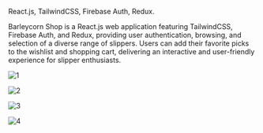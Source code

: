 React.js, TailwindCSS, Firebase Auth, Redux.

Barleycorn Shop is a React.js web application featuring TailwindCSS, Firebase Auth, and Redux, providing user authentication, browsing, and selection of a diverse range of slippers. Users can add their favorite picks to the wishlist and shopping cart, delivering an interactive and user-friendly experience for slipper enthusiasts.

![1](https://github.com/BeniaminAV/Shoes-Ecommerce-App-Barleycorn/assets/57075208/5dd37b18-c804-47cd-a6a7-898a49b55bb1)

![2](https://github.com/BeniaminAV/Shoes-Ecommerce-App-Barleycorn/assets/57075208/3caf7f5d-0910-4f5b-a9be-88e8df9cf72a)

![3](https://github.com/BeniaminAV/Shoes-Ecommerce-App-Barleycorn/assets/57075208/4403b3e9-8728-44e8-be56-57b6b3c29c3c)

![4](https://github.com/BeniaminAV/Shoes-Ecommerce-App-Barleycorn/assets/57075208/6877dcb3-cb0a-4e12-8e78-8f74525edbe4)
